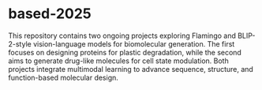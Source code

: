 # based-2025
This repository contains two ongoing projects exploring Flamingo and BLIP-2-style vision-language models for biomolecular generation. The first focuses on designing proteins for plastic degradation, while the second aims to generate drug-like molecules for cell state modulation. Both projects integrate multimodal learning to advance sequence, structure, and function-based molecular design.

